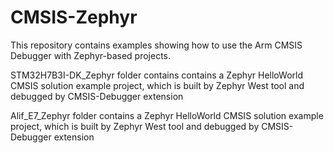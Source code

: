 # CMSIS-Zephyr
This repository contains examples showing how to use the Arm CMSIS Debugger with Zephyr-based projects.

STM32H7B3I-DK_Zephyr folder contains contains a Zephyr HelloWorld CMSIS solution example project, which is built by Zephyr West tool and debugged by CMSIS-Debugger extension

Alif_E7_Zephyr folder contains a Zephyr HelloWorld CMSIS solution example project, which is built by Zephyr West tool and debugged by CMSIS-Debugger extension
